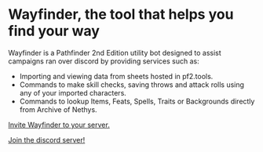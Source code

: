 # Wayfinder, the tool that helps you find your way

Wayfinder is a Pathfinder 2nd Edition utility bot designed to assist campaigns ran over discord by providing services such as:

* Importing and viewing data from sheets hosted in pf2.tools.
* Commands to make skill checks, saving throws and attack rolls using any of your imported characters.
* Commands to lookup Items, Feats, Spells, Traits or Backgrounds directly from Archive of Nethys.

[Invite Wayfinder to your server.](https://discordapp.com/api/oauth2/authorize?client_id=663127829621506068&permissions=288832&scope=bot)

[Join the discord server!](https://discord.gg/n2QccxW)
